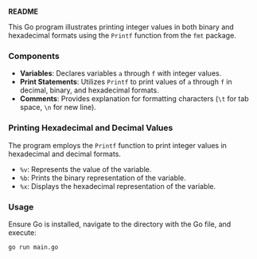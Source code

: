 **README**

This Go program illustrates printing integer values in both binary and hexadecimal formats using the `Printf` function from the `fmt` package.

### Components
- **Variables**: Declares variables `a` through `f` with integer values.
- **Print Statements**: Utilizes `Printf` to print values of `a` through `f` in decimal, binary, and hexadecimal formats.
- **Comments**: Provides explanation for formatting characters (`\t` for tab space, `\n` for new line).

### Printing Hexadecimal and Decimal Values
The program employs the `Printf` function to print integer values in hexadecimal and decimal formats.

- `%v`: Represents the value of the variable.
- `%b`: Prints the binary representation of the variable.
- `%x`: Displays the hexadecimal representation of the variable.

### Usage
Ensure Go is installed, navigate to the directory with the Go file, and execute:

```bash
go run main.go
